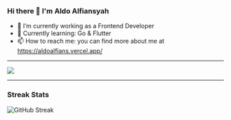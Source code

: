 ### Hi there 👋 I'm Aldo Alfiansyah

- 🔭 I’m currently working as a Frontend Developer
- 🌱 Currently learning: Go & Flutter
- 📫 How to reach me: you can find more about me at https://aldoalfians.vercel.app/

---

<a href="https://github.com/aldoalfians"><img align="center" src="https://github-readme-stats.vercel.app/api/top-langs/?username=aldoalfians&layout=compact&theme=vue&hide_border=true&langs_count=8&count_private=true" /></a> 

---
### Streak Stats
![GitHub Streak](http://github-readme-streak-stats.herokuapp.com?user=aldoalfians&theme=default&date_format=M%20j%5B%2C%20Y%5D)

